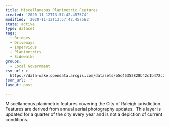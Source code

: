 ```yaml
---
title: Miscellaneous Planimetric Features
created: '2020-11-12T13:57:42.457574'
modified: '2020-11-12T13:57:42.457582'
state: active
type: dataset
tags:
  - Bridges
  - Driveways
  - Impervious
  - Planimetrics
  - Sidewalks
groups:
  - Local Government
csv_url: >-
  https://data-wake.opendata.arcgis.com/datasets/b5c45352828b42c1b472c29150be7bd3_0.csv?outSR=%7B%22latestWkid%22%3A2264%2C%22wkid%22%3A102719%7D
json_url: ''
layout: post

---
```

Miscellaneous planimetric features covering the City of Raleigh jurisdiction.  Features are derived from annual aerial photography updates.  This layer is updated for a quarter of the city every year and is not a depiction of current conditions.
